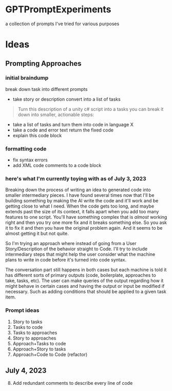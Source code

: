 # GPTPromptExperiments
a collection of prompts I've tried for various purposes

# Ideas
## Prompting Approaches

### initial braindump
break down task into different prompts
- take story or description convert into a list of tasks
> Turn this description of a unity c# script into a tasks you can break it down into smaller, actionable steps:  
- take a list of tasks and turn them into code in language X
- take a code and error text return the fixed code
- explain this code block

### formatting code
- fix syntax errors
- add XML code comments to a code block

### here's what I'm currently toying with as of July 3, 2023

Breaking down the process of writing an idea to generated code into smaller intermediary pieces. I have found several times now that I'll be building something by making the AI write the code and it'll work and be getting close to what I need. When the code gets too long, and maybe extends past the size of its context, it falls apart when you add too many features to one script. You'll have something complex that is *almost* working right and then you try one more fix and it breaks something else. So you ask it to fix it and then you have the original problem again. And it seems to be almost getting it but not quite. 

So I'm trying an approach where instead of going from a User Story/Description of the behavior straight to Code. I'll try to include intermediary steps that might help the user consider what the machine plans to write in code before it's turned into code syntax. 

The conversation part still happens in both cases but each machine is told it has different sorts of primary outputs (code, boilerplate, approaches to take, tasks, etc). The user can make queries of the output regarding how it might behave in certain cases and having the output or input be modified if necessary. Such as adding conditions that should be applied to a given task item.

### Prompt ideas
1. Story to tasks
2. Tasks to code
3. Tasks to approaches
4. Story to approaches
5. Approach+Tasks to code
6. Approach+Story to tasks
7. Approach+Code to Code (refactor)

## July 4, 2023
8. Add redundant comments to describe every line of code

